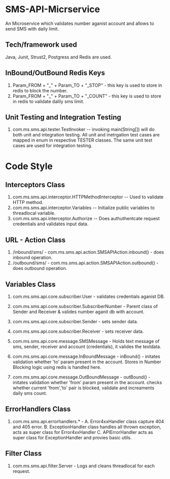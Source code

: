 # SMS-API-Micrservice
An Microservice which validates number aganist account and allows to send SMS with daily limit.

## Tech/framework used
Java, Junit, Strust2, Postgress and Redis are used.

## InBound/OutBound Redis Keys
1. Param_FROM + "_" + Param_TO + "_STOP" - this key is used to store in redis to block the number.
2. Param_FROM + "_" + Param_TO + "_COUNT" - this key is used to store in redis to validate dalily sms limit.

## Unit Testing and Integration Testing
1. com.ms.sms.api.tester.TestInvoker -- invoking main(String[]) will do both unit and integration testing.
All unit and inetrgation test cases are mapped in enum in respective TESTER classes. The same unit test cases are used for integration testing.

# Code Style
## Interceptors Class
1. com.ms.sms.api.interceptor.HTTPMethodInterceptor -- Used to validate HTTP method.
2. com.ms.sms.api.interceptor.Variables -- Initialize public variables to threadlocal variable.
3. com.ms.sms.api.interceptor.Authorize -- Does authuthentcate request credentials and validates input data.

## URL - Action Class
1. /inbound/sms/ - com.ms.sms.api.action.SMSAPIAction.inbound() - does inbound operation.
2. /outbound/sms/ - com.ms.sms.api.action.SMSAPIAction.outbound() - does outbound operation.

## Variables Class
1. com.ms.sms.api.core.subscriber.User - validates credentials aganist DB.
2. com.ms.sms.api.core.subscriber.SubscriberNumber - Parent class of Sender and Receiver & valides number aganit db with account.
3. com.ms.sms.api.core.subscriber.Sender - sets sender data.
4. com.ms.sms.api.core.subscriber.Receiver - sets receiver data.

5. com.ms.sms.api.core.message.SMSMessage - Holds text message of sms, sender, receiver and account (credentials), it valides the textdata.
6. com.ms.sms.api.core.message.InBoundMessage - inBound() - initates validation whether 'to' param present in the account. Stores in Number Blocking logic using redis is handled here.
7. com.ms.sms.api.core.message.OutBoundMessage - outBound() - initates validation whether 'from' param present in the account. checks whether current 'from','to' pair is blocked, validate and increaments daily sms count.

## ErrorHandlers Class
1. com.ms.sms.api.errorhandlers.* - A. Error4xxHandler class capture 404 and 405 error.
                                 B. ExceptionHandler class handles all thrown exception, acts as super class for Error4xxHandler
                                 C. APIErrorHandler acts as super class for ExceptionHandler and provies basic utils.
                                 
## Filter Class
1. com.ms.sms.api.filter.Server - Logs and cleans threadlocal for each request.

